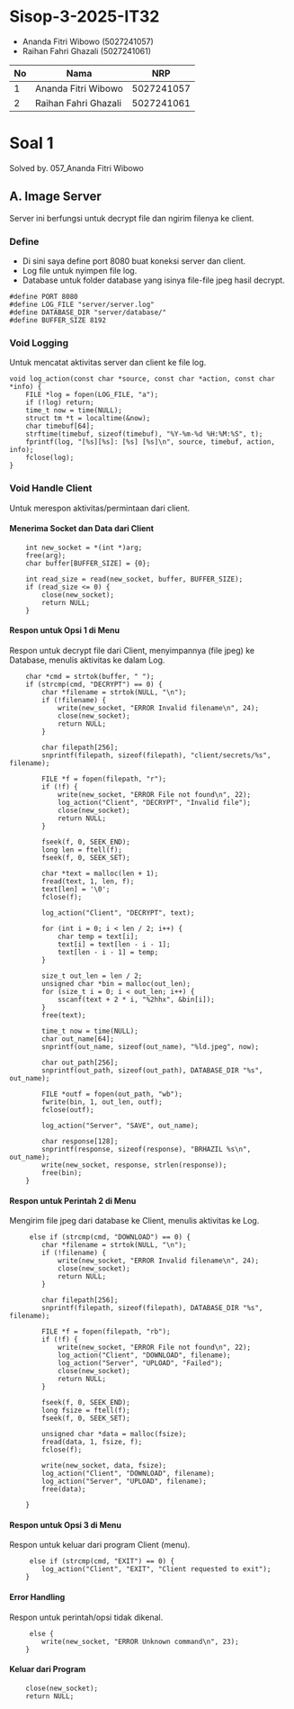 # Sisop-3-2025-IT32
- Ananda Fitri Wibowo (5027241057)
- Raihan Fahri Ghazali (5027241061)

| No | Nama                   | NRP         |
|----|------------------------|-------------|
| 1  | Ananda Fitri Wibowo    | 5027241057  |
| 2  | Raihan Fahri Ghazali   | 5027241061  |

# Soal 1
Solved by. 057_Ananda Fitri Wibowo
## A. Image Server
Server ini berfungsi untuk decrypt file dan ngirim filenya ke client.
### Define
- Di sini saya define port 8080 buat koneksi server dan client.
- Log file untuk nyimpen file log.
- Database untuk folder database yang isinya file-file jpeg hasil decrypt.
```
#define PORT 8080
#define LOG_FILE "server/server.log"
#define DATABASE_DIR "server/database/"
#define BUFFER_SIZE 8192
```

### Void Logging
Untuk mencatat aktivitas server dan client ke file log.
```
void log_action(const char *source, const char *action, const char *info) {
    FILE *log = fopen(LOG_FILE, "a");
    if (!log) return;
    time_t now = time(NULL);
    struct tm *t = localtime(&now);
    char timebuf[64];
    strftime(timebuf, sizeof(timebuf), "%Y-%m-%d %H:%M:%S", t);
    fprintf(log, "[%s][%s]: [%s] [%s]\n", source, timebuf, action, info);
    fclose(log);
}
```

### Void Handle Client
Untuk merespon aktivitas/permintaan dari client.
#### Menerima Socket dan Data dari Client
```
    int new_socket = *(int *)arg;
    free(arg);
    char buffer[BUFFER_SIZE] = {0};

    int read_size = read(new_socket, buffer, BUFFER_SIZE);
    if (read_size <= 0) {
        close(new_socket);
        return NULL;
    }
```
#### Respon untuk Opsi 1 di Menu
Respon untuk decrypt file dari Client, menyimpannya (file jpeg) ke Database, menulis aktivitas ke dalam Log.
```
    char *cmd = strtok(buffer, " ");
    if (strcmp(cmd, "DECRYPT") == 0) {
        char *filename = strtok(NULL, "\n");
        if (!filename) {
            write(new_socket, "ERROR Invalid filename\n", 24);
            close(new_socket);
            return NULL;
        }

        char filepath[256];
        snprintf(filepath, sizeof(filepath), "client/secrets/%s", filename);

        FILE *f = fopen(filepath, "r");
        if (!f) {
            write(new_socket, "ERROR File not found\n", 22);
            log_action("Client", "DECRYPT", "Invalid file");
            close(new_socket);
            return NULL;
        }

        fseek(f, 0, SEEK_END);
        long len = ftell(f);
        fseek(f, 0, SEEK_SET);

        char *text = malloc(len + 1);
        fread(text, 1, len, f);
        text[len] = '\0';
        fclose(f);

        log_action("Client", "DECRYPT", text);

        for (int i = 0; i < len / 2; i++) {
            char temp = text[i];
            text[i] = text[len - i - 1];
            text[len - i - 1] = temp;
        }

        size_t out_len = len / 2;
        unsigned char *bin = malloc(out_len);
        for (size_t i = 0; i < out_len; i++) {
            sscanf(text + 2 * i, "%2hhx", &bin[i]);
        }
        free(text);

        time_t now = time(NULL);
        char out_name[64];
        snprintf(out_name, sizeof(out_name), "%ld.jpeg", now);

        char out_path[256];
        snprintf(out_path, sizeof(out_path), DATABASE_DIR "%s", out_name);

        FILE *outf = fopen(out_path, "wb");
        fwrite(bin, 1, out_len, outf);
        fclose(outf);

        log_action("Server", "SAVE", out_name);

        char response[128];
        snprintf(response, sizeof(response), "BRHAZIL %s\n", out_name);
        write(new_socket, response, strlen(response));
        free(bin);
    }
```
#### Respon untuk Perintah 2 di Menu
Mengirim file jpeg dari database ke Client, menulis aktivitas ke Log.
```
     else if (strcmp(cmd, "DOWNLOAD") == 0) {
        char *filename = strtok(NULL, "\n");
        if (!filename) {
            write(new_socket, "ERROR Invalid filename\n", 24);
            close(new_socket);
            return NULL;
        }

        char filepath[256];
        snprintf(filepath, sizeof(filepath), DATABASE_DIR "%s", filename);

        FILE *f = fopen(filepath, "rb");
        if (!f) {
            write(new_socket, "ERROR File not found\n", 22);
            log_action("Client", "DOWNLOAD", filename);
            log_action("Server", "UPLOAD", "Failed");
            close(new_socket);
            return NULL;
        }

        fseek(f, 0, SEEK_END);
        long fsize = ftell(f);
        fseek(f, 0, SEEK_SET);

        unsigned char *data = malloc(fsize);
        fread(data, 1, fsize, f);
        fclose(f);

        write(new_socket, data, fsize);
        log_action("Client", "DOWNLOAD", filename);
        log_action("Server", "UPLOAD", filename);
        free(data);

    }
```
#### Respon untuk Opsi 3 di Menu
Respon untuk keluar dari program Client (menu).
```
     else if (strcmp(cmd, "EXIT") == 0) {
        log_action("Client", "EXIT", "Client requested to exit");
    }
```
#### Error Handling
Respon untuk perintah/opsi tidak dikenal.
```
     else {
        write(new_socket, "ERROR Unknown command\n", 23);
    }
```
#### Keluar dari Program
```
    close(new_socket);
    return NULL;
```
### 
